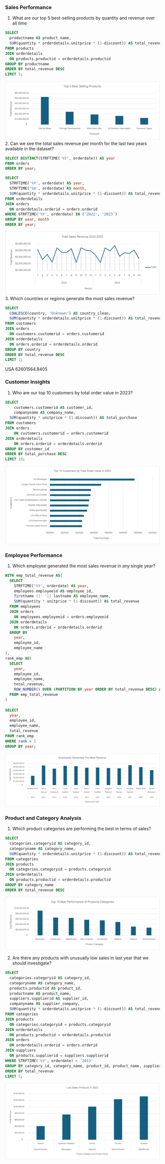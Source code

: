 ### Sales Performance
1. What are our top 5 best-selling products by quantity and revenue over all time
```sql
SELECT
  productname AS product_name,
  SUM(quantity * orderdetails.unitprice * (1-discount)) AS total_revenue
FROM products
JOIN orderdetails
  ON products.productid = orderdetails.productid
GROUP BY productname
ORDER BY total_revenue DESC
LIMIT 5;
```
![Best-selling products](https://raw.githubusercontent.com/bbamyaphatt/project/main/images/Top%205%20Best%20Selling%20Products.png)
2. Can we see the total sales revenue per month for the last two years available in the dataset?
```sql
SELECT DISTINCT(STRFTIME('%Y', orderdate)) AS year
FROM orders
ORDER BY year;
```
```sql
SELECT
  STRFTIME('%Y', orderdate) AS year,
  STRFTIME('%m', orderdate) AS month,
  SUM(quantity * orderdetails.unitprice * (1-discount)) AS total_revenue_per_month
FROM orderdetails
JOIN orders
  ON orderdetails.orderid = orders.orderid
WHERE STRFTIME('%Y', orderdate) IN ('2022', '2023')
GROUP BY year, month
ORDER BY year;
```
![Total Sales 2022-2023](https://raw.githubusercontent.com/bbamyaphatt/project/main/images/Total%20Sales%202022-2023.png)
3. Which countries or regions generate the most sales revenue?
```sql
SELECT
  COALESCE(country, 'Unknown') AS country_clean,
  SUM(quantity * orderdetails.unitprice * (1-discount)) AS total_revenue
FROM customers
JOIN orders
  ON customers.customerid = orders.customerid
JOIN orderdetails
  ON orders.orderid = orderdetails.orderid
GROUP BY country
ORDER BY total_revenue DESC
LIMIT 1;
```
USA 62601564.8405
### Customer Insights
1. Who are our top 10 customers by total order value in 2023?
```sql
SELECT
	customers.customerid AS customer_id,
	companyname AS company_name,
  SUM(quantity * unitprice * (1-discount)) AS total_purchase
FROM customers 
JOIN orders
	ON customers.customerid = orders.customerid
JOIN orderdetails 
	ON orders.orderid = orderdetails.orderid
GROUP BY customer_id
ORDER BY total_purchase DESC
LIMIT 10;
```
![Top 10 customers 2023](https://raw.githubusercontent.com/bbamyaphatt/project/main/images/Top%2010%20customers%202023.png)

### Employee Performance
1. Which employee generated the most sales revenue in any single year?
```sql
WITH emp_total_revenue AS(
  SELECT
    STRFTIME('%Y', orderdate) AS year,
    employees.employeeid AS employee_id,
    firstname ||' '|| lastname AS employee_name,
    SUM(quantity * unitprice * (1-discount)) AS total_revenue
  FROM employees
  JOIN orders
    ON employees.employeeid = orders.employeeid
  JOIN orderdetails
    ON orders.orderid = orderdetails.orderid
  GROUP BY
    year,
    employee_id,
    employee_name
),
rank_emp AS(
  SELECT
    year,
    employee_id,
    employee_name,
    total_revenue,
    ROW_NUMBER() OVER (PARTITION BY year ORDER BY total_revenue DESC) AS rank
  FROM emp_total_revenue
)

SELECT
  year,
  employee_id,
  employee_name,
  total_revenue
FROM rank_emp
WHERE rank = 1
GROUP BY year;
```
![Employee Generated The Most Revenue](https://raw.githubusercontent.com/bbamyaphatt/project/main/images/Emplyee%20Generated%20The%20Most%20Revenue.png)

### Product and Category Analysis
1. Which product categories are performing the best in terms of sales?
```sql
SELECT
  categories.categoryid AS category_id,
  categoryname AS category_name,
  SUM(quantity * orderdetails.unitprice * (1-discount)) AS total_revenue
FROM categories
JOIN products
  ON categories.categoryid = products.categoryid
JOIN orderdetails
  ON products.productid = orderdetails.productid
GROUP BY category_name
ORDER BY total_revenue DESC
```
![Top 10 Product Categories](https://raw.githubusercontent.com/bbamyaphatt/project/main/images/Top%2010%20Product%20Categories.png)

2. Are there any products with unusually low sales in last year that we should investigate?
```sql
SELECT
  categories.categoryid AS category_id,
  categoryname AS category_name,
  products.productid AS product_id,
  productname AS product_name,
  suppliers.supplierid AS supplier_id,
  companyname AS supplier_company,
  SUM(quantity * orderdetails.unitprice * (1-discount)) AS total_revenue
FROM categories
JOIN products
  ON categories.categoryid = products.categoryid
JOIN orderdetails
  ON products.productid = orderdetails.productid
JOIN orders
  ON orderdetails.orderid = orders.orderid
JOIN suppliers
  ON products.supplierid = suppliers.supplierid
WHERE STRFTIME('%Y', orderdate) = '2013'
GROUP BY category_id, category_name, product_id, product_name, supplier_id, supplier_company
ORDER BY total_revenue
LIMIT 5;
```
![Low Sales Product](https://raw.githubusercontent.com/bbamyaphatt/project/main/images/Low%20Sales%20Products%20in%202023.png)





